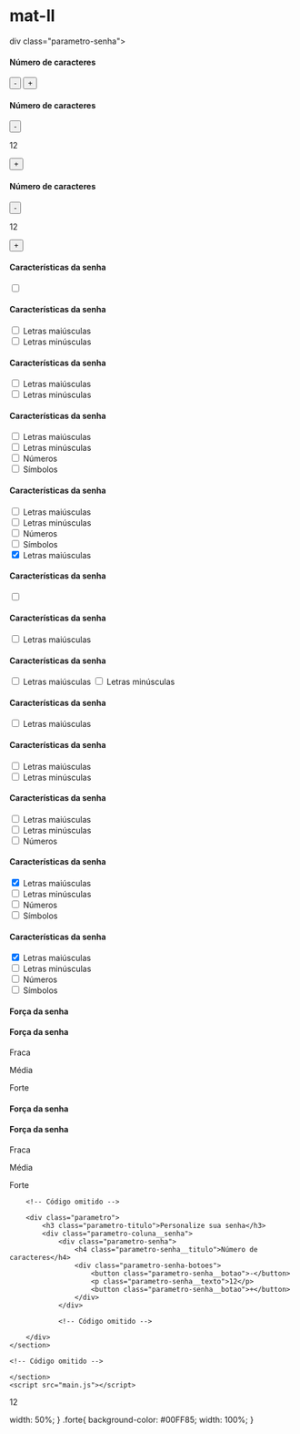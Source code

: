 # mat-ll
div class="parametro-senha">
    <h4 class="parametro-senha__titulo">Número de caracteres</h4>
    <button class="parametro-senha__botao">-</button>
    <button class="parametro-senha__botao">+</button>
</div>  
<div class="parametro-senha">
    <h4 class="parametro-senha__titulo">Número de caracteres</h4>
    <button class="parametro-senha__botao">-</button>
    <p class="parametro-senha__texto">12</p>
    <button class="parametro-senha__botao">+</button>
</div>  
<div class="parametro-senha">
    <h4 class="parametro-senha__titulo">Número de caracteres</h4>
    <div class="parametro-senha-botoes">
        <button class="parametro-senha__botao">-</button>
        <p class="parametro-senha__texto">12</p>
        <button class="parametro-senha__botao">+</button>
    </div>
</div>  
<div class="parametro-senha">
    <h4 class="parametro-senha__titulo">Características da senha</h4>
            <input type="checkbox">
</div>
<div class="parametro-senha">
    <h4 class="parametro-senha__titulo">Características da senha</h4>
            <input name="maiusculo" type="checkbox">
            <label for="maiusculo">Letras maiúsculas</label>
</div>
<input name="minusculo" type="checkbox">
<label for="minusculo">Letras minúsculas</label>
<div class="parametro-senha">
    <h4 class="parametro-senha__titulo">Características da senha</h4>
    <div class="parametro-senha-checkbox">
        <input name="maiusculo" type="checkbox">
        <label for="maiusculo">Letras maiúsculas</label>
    </div>
    <div class="parametro-senha-checkbox">
        <input name="minusculo" type="checkbox">
        <label for="minusculo">Letras minúsculas</label>
    </div>
</div>
<div class="parametro-senha">
    <h4 class="parametro-senha__titulo">Características da senha</h4>
    <div class="parametro-senha-checkbox">
        <input name="maiusculo" type="checkbox">
        <label for="maiusculo">Letras maiúsculas</label>
    </div>
    <div class="parametro-senha-checkbox">
        <input name="minusculo" type="checkbox">
        <label for="minusculo">Letras minúsculas</label>
    </div>
    <div class="parametro-senha-checkbox">
        <input name="numero" type="checkbox">
        <label for="numero">Números</label>
    </div>
    <div class="parametro-senha-checkbox">
        <input name="simbolo" type="checkbox">
        <label for="simbolo">Símbolos</label>
    </div>
</div>
<div class="parametro-senha">
    <h4 class="parametro-senha__titulo">Características da senha</h4>
    <div class="parametro-senha-checkbox">
        <input name="maiusculo" type="checkbox" class="checkbox">
        <label for="maiusculo">Letras maiúsculas</label>
    </div>
    <div class="parametro-senha-checkbox">
        <input name="minusculo" type="checkbox" class="checkbox">
        <label for="minusculo">Letras minúsculas</label>
    </div>
    <div class="parametro-senha-checkbox">
        <input name="numero" type="checkbox" class="checkbox">
        <label for="numero">Números</label>
    </div>
    <div class="parametro-senha-checkbox">
        <input name="simbolo" type="checkbox" class="checkbox">
        <label for="simbolo">Símbolos</label>
    </div>
</div>
<div class="parametro-senha-checkbox">
    <input name="maiusculo" type="checkbox" class="checkbox" checked>
    <label for="maiusculo">Letras maiúsculas</label>
</div>
<div class="parametro-senha">
    <h4 class="parametro-senha__titulo">Características da senha</h4>
    <input name="maiusculo" type="checkbox">
 </div>
 <div class="parametro-senha">
    <h4 class="parametro-senha__titulo">Características da senha</h4>
    <input name="maiusculo" type="checkbox">
    <label for="maiusculo">Letras maiúsculas</label>
 </div>
 <div class="parametro-senha">
    <h4 class="parametro-senha__titulo">Características da senha</h4>
    <input name="maiusculo" type="checkbox">
    <label for="maiusculo">Letras maiúsculas</label>
    <input name="minusculo" type="checkbox">
    <label for="minusculo">Letras minúsculas</label>
 </div>
 <div class="parametro-senha">
    <h4 class="parametro-senha__titulo">Características da senha</h4>
    <div class="parametro-senha-checkbox">
        <input name="maiusculo" type="checkbox">
        <label for="maiusculo">Letras maiúsculas</label>
    </div>
</div>
<div class="parametro-senha">
    <h4 class="parametro-senha__titulo">Características da senha</h4>
    <div class="parametro-senha-checkbox">
        <input name="maiusculo" type="checkbox">
        <label for="maiusculo">Letras maiúsculas</label>
    </div>
    <div class="parametro-senha-checkbox">
        <input name="minusculo" type="checkbox">
        <label for="minusculo">Letras minúsculas</label>
    </div>
</div>
<div class="parametro-senha">
    <h4 class="parametro-senha__titulo">Características da senha</h4>
    <div class="parametro-senha-checkbox">
        <input name="maiusculo" type="checkbox">
        <label for="maiusculo">Letras maiúsculas</label>
    </div>
    <div class="parametro-senha-checkbox">
        <input name="minusculo" type="checkbox">
        <label for="minusculo">Letras minúsculas</label>
    </div>
    <div class="parametro-senha-checkbox">
        <input name="numero" type="checkbox">
        <label for="numero">Números</label>
    </div>
</div>
<div class="parametro-senha">
    <h4 class="parametro-senha__titulo">Características da senha</h4>
    <div class="parametro-senha-checkbox">
        <input name="maiusculo" type="checkbox" checked>
        <label for="maiusculo">Letras maiúsculas</label>
    </div>
    <div class="parametro-senha-checkbox">
        <input name="minusculo" type="checkbox">
        <label for="minusculo">Letras minúsculas</label>
    </div>
    <div class="parametro-senha-checkbox">
        <input name="numero" type="checkbox">
        <label for="numero">Números</label>
    </div>
    <div class="parametro-senha-checkbox">
    <input name="simbolo" type="checkbox">
        <label for="simbolo">Símbolos</label>
    </div>
</div>
<div class="parametro-senha">
    <h4 class="parametro-senha__titulo">Características da senha</h4>
    <div class="parametro-senha-checkbox">
        <input name="maiusculo" type="checkbox" class="checkbox" checked>
        <label for="maiusculo">Letras maiúsculas</label>
    </div>
    <div class="parametro-senha-checkbox">
        <input name="minusculo" type="checkbox" class="checkbox">
        <label for="minusculo">Letras minúsculas</label>
    </div>
    <div class="parametro-senha-checkbox">
        <input name="numero" type="checkbox" class="checkbox">
        <label for="numero">Números</label>
    </div>
    <div class="parametro-senha-checkbox">
        <input name="simbolo" type="checkbox" class="checkbox">
        <label for="simbolo">Símbolos</label>
    </div>
</div>
<!-- Código escondido -->

<div class="parametro-senha">
    <h4 class="parametro-senha__titulo">Força da senha</h4>
    <div class="barra"></div>
</div>
<!-- Código escondido -->

<div class="parametro-senha">
    <h4 class="parametro-senha__titulo">Força da senha</h4>
    <div class="barra"></div>
    <div class="fraca"></div>
    <div class="parametro-senha-textos"></div>
        <p>Fraca</p>
        <p>Média</p>
        <p>Forte</p>
</div>
<div class="parametro-senha">
    <h4 class="parametro-senha__titulo">Força da senha</h4>
    <div class="barra"></div>
    <div class="forca fraca"></div>
    <div class="parametro-senha-textos"></div>
</div>
<div class="parametro-senha">
    <h4 class="parametro-senha__titulo">Força da senha</h4>
    <div class="barra"></div>
    <div class="forca fraca"></div>
    <div class="parametro-senha-textos">
        <p>Fraca</p>
        <p>Média</p>
        <p>Forte</p>
    </div>
</div>
<body>
    <section class="conteudo">
            
        <!-- Código omitido -->
            
        <div class="parametro">
            <h3 class="parametro-titulo">Personalize sua senha</h3>
            <div class="parametro-coluna__senha">
                <div class="parametro-senha">
                    <h4 class="parametro-senha__titulo">Número de caracteres</h4>
                    <div class="parametro-senha-botoes">
                        <button class="parametro-senha__botao">-</button>
                        <p class="parametro-senha__texto">12</p>
                        <button class="parametro-senha__botao">+</button>
                    </div>
                </div>               
                
                <!-- Código omitido -->
                            
        </div>
    </section>
</body>
<body>
    <section class="conteudo">
    
    <!-- Código omitido -->
    
    </section>
    <script src="main.js"></script>
</body>
<p class="parametro-senha__texto">12</p>
width: 50%;
}
.forte{
    background-color: #00FF85;
    width: 100%;
}
<div class="forca fraca"></div>
